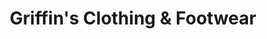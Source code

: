 ---
title: "Griffin's Clothing & Footwear"
url: /guilford/griffins-clothing-and-footwear/
shop: clothes
---